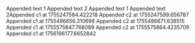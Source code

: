 
Appended text 1
Appended text 2
Appended text 1
Appended text 2Appended c1 at 1755247584.422218
Appended c2 at 1755247599.656787
Appended c1 at 1755486656.310698
Appended c2 at 1755486671.638515
Appended c1 at 1755575847.768089
Appended c2 at 1755575864.4235709
Appended c1 at 1756196177.6652842
